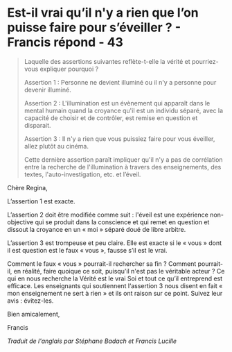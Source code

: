 # Est-il vrai qu’il n'y a rien que l’on puisse faire pour s’éveiller ? - Francis répond - 43

>Laquelle des assertions suivantes reflète-t-elle la vérité et pourriez-vous expliquer pourquoi ?
>
>Assertion 1 : Personne ne devient illuminé ou il n'y a personne pour devenir illuminé.
>
>Assertion 2 : L'illumination est un évènement qui apparaît dans le mental humain quand la croyance qu'il est un individu séparé, avec la capacité de choisir et de contrôler, est remise en question et disparait.
>
>Assertion 3 : Il n'y a rien que vous puissiez faire pour vous éveiller, allez plutôt au cinéma.
>
>Cette dernière assertion paraît impliquer qu'il n'y a pas de corrélation entre la recherche de l'illumination à travers des enseignements, des textes, l'auto-investigation, etc. et l’éveil.

Chère Regina,

L’assertion 1 est exacte.

L’assertion 2 doit être modifiée comme suit : l'éveil est une expérience non-objective qui se produit dans la conscience et qui remet en question et dissout la croyance en un « moi » séparé doué de libre arbitre.

L’assertion 3 est trompeuse et peu claire. Elle est exacte si le « vous » dont il est question est le faux « vous », fausse s’il est le vrai.

Comment le faux « vous » pourrait-il rechercher sa fin ? Comment pourrait-il, en réalité, faire quoique ce soit, puisqu'il n'est pas le véritable acteur ? Ce qui en nous recherche la Vérité est le vrai Soi et tout ce qu’il entreprend est efficace. Les enseignants qui soutiennent l‘assertion 3 nous disent en fait « mon enseignement ne sert à rien » et ils ont raison sur ce point. Suivez leur avis : évitez-les.

Bien amicalement,

Francis

_Traduit de l'anglais par Stéphane Badach et Francis Lucille_

